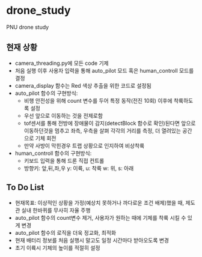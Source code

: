 # drone_study
PNU drone study
## 현재 상황
- camera_threading.py에 모든 code 기제
- 처음 실행 이후 사용자 입력을 통해 auto_pilot 모드 혹은 human_controll 모드를 결정
- camera_display 함수는 Red 색상 추출을 위한 코드로 설정됨
- auto_pilot 함수의 구현방식:
  - 비행 안전성을 위해 count 변수를 두어 특정 동작(전진 10회) 이후에 착륙하도록 설정
  - 우선 앞으로 이동하는 것을 전제로함
  - tof센서를 통해 전방에 장애물이 감지(detectBlock 함수로 확인)된다면 앞으로 이동하던것을 멈추고 좌측, 우측을 살펴 각각의 거리를 측정, 더 열려있는 공간으로 기체 회전
  - 만약 사방이 막힌경우 트랩 상황으로 인지하여 비상착륙
- human_controll 함수의 구현방식:
  - 키보드 입력을 통해 드론 직접 컨트롤
  - 방향키: 앞,뒤,좌,우  y: 이륙, u: 착륙   w: 위, s: 아래

## To Do List
- 현재목표: 이상적인 상황을 가정(예상치 못하거나 까다로운 조건 배제)했을 때, 제도관 실내 한바퀴를 무사히 자율 주행
- auto_pilot 함수의 count변수 제거, 사용자가 원하는 때에 기체를 착륙 시킬 수 있게 변경
- auto_pilot 함수의 로직을 더욱 정교화, 최적화
- 현재 배터리 정보를 처음 실행시 말고도 일정 시간마다 받아오도록 변경
- 초기 이륙시 기체의 높이를 적절히 설정
